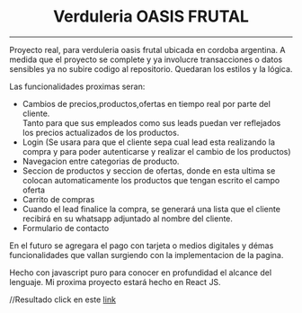# 
<h1 align="center">
   Verduleria OASIS FRUTAL
 </h1> 
<hr> 

   Proyecto real, para verduleria oasis frutal ubicada en cordoba argentina.
   A medida que el proyecto se complete y ya involucre transacciones o datos sensibles ya no subire codigo al repositorio.
   Quedaran los estilos y la lógica.
   
   Las funcionalidades proximas seran:
   - Cambios de precios,productos,ofertas en tiempo real por parte del cliente.<br>Tanto para que sus empleados como sus leads puedan ver reflejados los precios actualizados de los productos.
   - Login (Se usara para que el cliente sepa cual lead esta realizando la compra y para poder autenticarse y realizar el cambio de los productos)
   - Navegacion entre categorias de producto.
   - Seccion de productos y seccion de ofertas, donde en esta ultima se colocan automaticamente los productos que tengan escrito el campo oferta
   - Carrito de compras
   - Cuando el lead finalice la compra, se generará una lista que el cliente recibirá en su whatsapp adjuntado al nombre del cliente.
   - Formulario de contacto
 
En el futuro se agregara el pago con tarjeta o medios digitales y démas funcionalidades que vallan surgiendo con la implementacion de la pagina.
 
 
Hecho con javascript puro para conocer en profundidad el alcance del lenguaje.
Mi proxima proyecto estará hecho en React JS.

//Resultado click en este [link]("")
